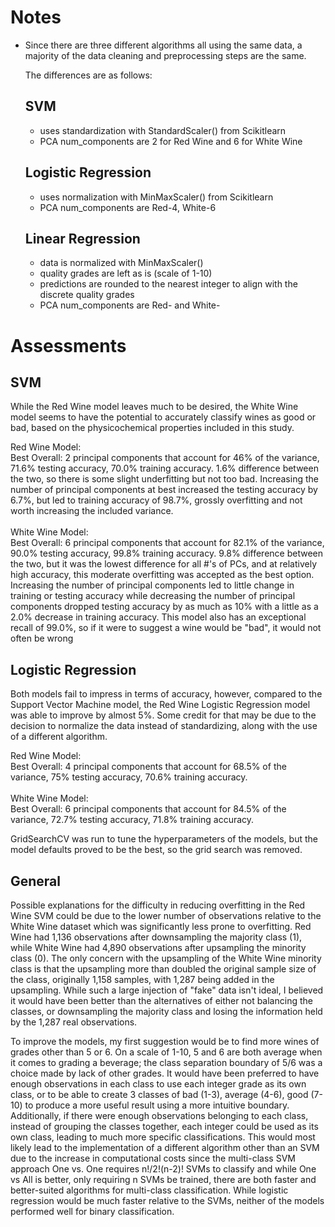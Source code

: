 # Notes
- Since there are three different algorithms all using the same data, a majority of the data cleaning and preprocessing steps are the same.

  The differences are as follows:

  ## SVM <br>
  - uses standardization with StandardScaler() from Scikitlearn <br>
  - PCA num_components are 2 for Red Wine and 6 for White Wine

  ## Logistic Regression <br>
  - uses normalization with MinMaxScaler() from Scikitlearn
  - PCA num_components are Red-4, White-6
  
  ## Linear Regression <br>
  - data is normalized with MinMaxScaler() <br>
  - quality grades are left as is (scale of 1-10) <br>
  - predictions are rounded to the nearest integer to align with the discrete quality grades
  - PCA num_components are Red- and White- 


# Assessments
## SVM 
While the Red Wine model leaves much to be desired, the White Wine model seems to have the potential to accurately classify wines as good or bad, based on the physicochemical properties included in this study. <br> 

Red Wine Model: <br>
Best Overall: 2 principal components that account for 46% of the variance, 71.6% testing accuracy, 70.0% training accuracy. 1.6% difference between the two, so there is some slight underfitting but not too bad. Increasing the number of principal components at best increased the testing accuracy by 6.7%, but led to training accuracy of 98.7%, grossly overfitting and not worth increasing the included variance. <br>
<br>
White Wine Model: <br>
Best Overall: 6 principal components that account for 82.1% of the variance, 90.0% testing accuracy, 99.8% training accuracy. 9.8% difference between 
the two, but it was the lowest difference for all #'s of PCs, and at relatively high accuracy, this moderate overfitting was accepted as the best option. Increasing the number of principal components led to little change in training or testing accuracy while decreasing the number of principal components dropped testing accuracy by as much as 10% with a little as a 2.0% decrease in training accuracy. This model also has an exceptional recall of 99.0%, so if it were to suggest a wine would be "bad", it would  not often be wrong <br>

## Logistic Regression
Both models fail to impress in terms of accuracy, however, compared to the Support Vector Machine model, the Red Wine Logistic Regression model was able to improve by almost 5%. Some credit for that may be due to the decision to normalize the data instead of standardizing, along with the use of a different algorithm. <br>

Red Wine Model:<br>
Best Overall: 4 principal components that account for 68.5% of the variance, 75% testing accuracy, 70.6% training accuracy. <br>
<br>
White Wine Model:<br>
Best Overall: 6 principal components that account for 84.5% of the variance, 72.7% testing accuracy, 71.8% training accuracy.


GridSearchCV was run to tune the hyperparameters of the models, but the model defaults proved to be the best, so the
grid search was removed.

## General
Possible explanations for the difficulty in reducing overfitting in the Red Wine SVM could be due to the lower number of observations relative to the White Wine dataset which was significantly less prone to overfitting. Red Wine had 1,136 observations after downsampling the majority class (1), while White Wine had 4,890 observations after upsampling the minority class (0). The only concern with the upsampling of the White Wine minority class is that the upsampling more than doubled the original sample size of the class, originally 1,158 samples, with 1,287 being added in the upsampling. While such a large injection of "fake" data isn't ideal, I believed it would have been better than the alternatives of either not balancing the classes, or downsampling the majority class and losing the information held by the 1,287 real observations.<br> 

To improve the models, my first suggestion would be to find more wines of grades other than 5 or 6. On a scale of 1-10, 5 and 6 are both average when it comes to grading a beverage; the class separation boundary of 5/6 was a choice made by lack of other grades. It would have been preferred to have enough observations in each class to use each integer grade as its own class, or to be able to create 3 classes of bad (1-3), average (4-6), good (7-10) to produce a more useful result using a more intuitive boundary. Additionally, if there were enough observations belonging to each class, instead of grouping the classes together, each integer could be used as its own class, leading to much more specific classifications. This would most likely lead to the implementation of a different algorithm other than an SVM due to the increase in computational costs since the multi-class SVM approach One vs. One requires n!/2!(n-2)! SVMs to classify and while One vs All is better, only requiring n SVMs be trained, there are both faster and better-suited algorithms for multi-class classification. While logistic regression would be much faster relative to the SVMs, neither of the models performed well for binary classification.







